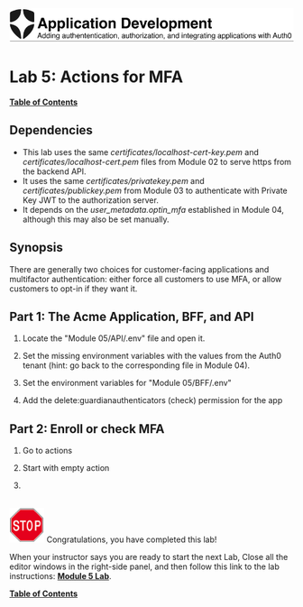 ![Lab Banner](./.assets/images/application-development-banner.png)

# Lab 5: Actions for MFA

[**Table of Contents**](./appdev-workspace.md)

## Dependencies

* This lab uses the same *certificates/localhost-cert-key.pem* and
*certificates/localhost-cert.pem* files
from Module 02 to serve https from the backend API.
* It uses the same *certificates/privatekey.pem* and *certificates/publickey.pem* from Module 03 to
authenticate with Private Key JWT to the authorization server.
* It depends on the *user_metadata.optin_mfa* established in Module 04, although this may also be set manually.

## Synopsis

There are generally two choices for customer-facing applications and multifactor authentication: either force
all customers to use MFA, or allow customers to opt-in if they want it.

## Part 1: The Acme Application, BFF, and API

1. Locate the "Module 05/API/.env" file and open it.

1. Set the missing environment variables with the values from the Auth0 tenant (hint: go back to the corresponding file in Module 04).

1. Set the environment variables for "Module 05/BFF/.env"

1. Add the delete:guardianauthenticators (check) permission for the app

## Part 2: Enroll or check MFA

1. Go to actions

1. Start with empty action

1. 

<br>![Stop](./.assets/images/stop.png)
Congratulations, you have completed this lab!

When your instructor says you are ready to start the next Lab,
Close all the editor windows in the right-side panel, and then follow this
link to the lab instructions: [**Module 5 Lab**](./module05-instructions.md).

[**Table of Contents**](./appdev-workspace.md)